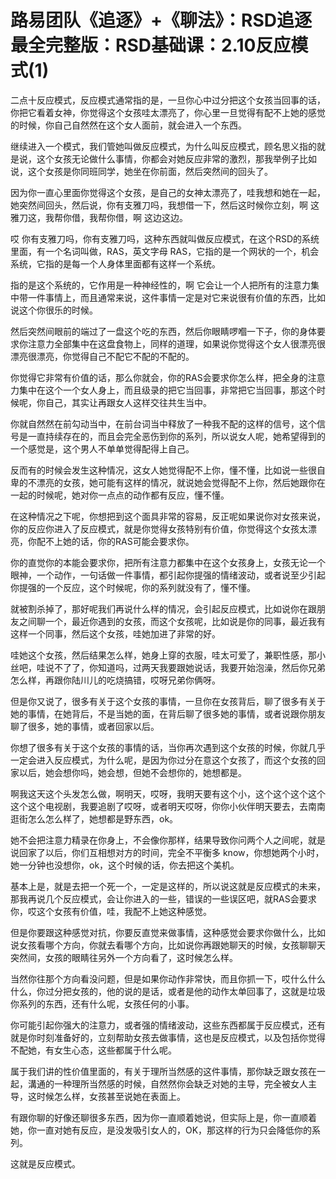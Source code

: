 # 路易团队《追逐》+《聊法》：RSD追逐最全完整版：RSD基础课：2.10反应模式(1)

二点十反应模式，反应模式通常指的是，一旦你心中过分把这个女孩当回事的话，你把它看着女神，你觉得这个女孩哇太漂亮了，你心里一旦觉得有配不上她的感觉的时候，你自己自然然在这个女人面前，就会进入一个东西。

继续进入一个模式，我们管她叫做反应模式，为什么叫反应模式，顾名思义指的就是说，这个女孩无论做什么事情，你都会对她反应非常的激烈，那我举例子比如说，这个女孩是你同班同学，她坐在你前面，然后突然间的回头了。

因为你一直心里面你觉得这个女孩，是自己的女神太漂亮了，哇我想和她在一起，她突然间回头，然后说，你有支雅刀吗，我想借一下，然后这时候你立刻，啊 这雅刀这，我帮你借，我帮你借，啊 这边这边。

哎 你有支雅刀吗，你有支雅刀吗，这种东西就叫做反应模式，在这个RSD的系统里面，有一个名词叫做，RAS，英文字母 RAS，它指的是一个网状的一个，机会系统，它指的是每一个人身体里面都有这样一个系统。

指的是这个系统的，它作用是一种神经性的，啊 它会让一个人把所有的注意力集中带一件事情上，而且通常来说，这件事情一定是对它来说很有价值的东西，比如说这个你很乐的时候。

然后突然间眼前的端过了一盘这个吃的东西，然后你眼睛啰嗰一下子，你的身体要求你注意力全部集中在这盘食物上，同样的道理，如果说你觉得这个女人很漂亮很漂亮很漂亮，你觉得自己不配它不配的不配的。

你觉得它非常有价值的话，那么你就会，你的RAS会要求你怎么样，把全身的注意力集中在这个一个女人身上，而且级录的把它当回事，非常把它当回事，那这个时候呢，你自己，其实让再跟女人这样交往共生当中。

你就自然然在前勾动当中，在前台词当中释放了一种我不配的这样的信号，这个信号是一直持续存在的，而且会完全恶伤到你的系列，所以说女人呢，她希望得到的一个感觉是，这个男人不单单觉得配得上自己。

反而有的时候会发生这种情况，这女人她觉得配不上你，懂不懂，比如说一些很自卑的不漂亮的女孩，她可能有这样的情况，就说她会觉得配不上你，然后她跟你在一起的时候呢，她对你一点点的动作都有反应，懂不懂。

在这种情况之下呢，你想把到这个面具非常的容易，反正呢如果说你对女孩来说，你的反应你进入了反应模式，就是你觉得女孩特别有价值，你觉得这个女孩太漂亮，你配不上她的话，你的RAS可能会要求你。

你的直觉你的本能会要求你，把所有注意力都集中在这个女孩身上，女孩无论一个眼神，一个动作，一句话做一件事情，都引起你提强的情绪波动，或者说至少引起你提强的一个反应，这个时候呢，你的系列就没有了，懂不懂。

就被割杀掉了，那好呢我们再说什么样的情况，会引起反应模式，比如说你在跟朋友之间聊一个，最近你遇到的女孩，而这个女孩呢，比如说是你的同事，最近我有这样一个同事，然后这个女孩，哇她加进了非常的好。

哇她这个女孩，然后结果怎么样，她身上穿的衣服，哇太可爱了，兼职性感，那小丝吧，哇说不了了，你知道吗，过两天我要跟她说话，我要开始泡澡，然后你兄弟怎么样，再跟你陆川儿的吃烧搞错，哎呀兄弟你俩呀。

但是你又说了，很多有关于这个女孩的事情，一旦你在女孩背后，聊了很多有关于她的事情，在她背后，不是当她的面，在背后聊了很多她的事情，或者说跟你朋友聊了很多，她的事情，或者回家以后。

你想了很多有关于这个女孩的事情的话，当你再次遇到这个女孩的时候，你就几乎一定会进入反应模式，为什么呢，是因为你过分在意这个女孩了，而这个女孩的回家以后，她会想你吗，她会想，但她不会想你的，她想都是。

啊我这天这个头发怎么做，啊明天，哎呀，我明天要有这个小，这个这个这个这个这个这个电视剧，我要追剧了哎呀，或者明天哎呀，你你小伙伴明天要去，去南南逛街怎么怎么样了，她想都是野东西，ok。

她不会把注意力精录在你身上，不会像你那样，结果导致你问两个人之间呢，就是说回家了以后，你们互相想对方的时间，完全不平衡多 know，你想她两个小时，她一分钟也没想你，ok，这个时候的话，你去把这个美机。

基本上是，就是去把一个死一个，一定是这样的，所以说这就是反应模式的未来，那我再说几个反应模式，会让你进入的一些，错误的一些误区吧，就RAS会要求你，哎这个女孩有价值，哇，我配不上她这种感觉。

但是你要跟这种感觉对抗，你要反直觉来做事情，这种感觉会要求你做什么，比如说女孩看哪个方向，你就去看哪个方向，比如说你再跟她聊天的时候，女孩聊聊天突然间，女孩的眼睛往另外一个方向看了，这时候怎么样。

当然你往那个方向看没问题，但是如果你动作非常快，而且你抓一下，哎什么什么什么，你过分把女孩的，他的说的是话，或者是他的动作太单回事了，这就是垃圾你系列的东西，还有什么呢，女孩任何的小事。

你可能引起你强大的注意力，或者强的情绪波动，这些东西都属于反应模式，还有就是你时刻准备好的，立刻帮助女孩去做事情，这也是反应模式，以及包括你觉得不配她，有女生心态，这些都属于什么呢。

属于我们讲的性价值里面的，有关于理所当然感的这件事情，那你缺乏跟女孩在一起，溝通的一种理所当然感的时候，自然然你会缺乏对她的主导，完全被女人主导，这时候怎么样，女孩甚至说她在表面上。

有跟你聊的好像还聊很多东西，因为你一直顺着她说，但实际上是，你一直顺着她，你一直对她有反应，是没发吸引女人的，OK，那这样的行为只会降低你的系列。

这就是反应模式。